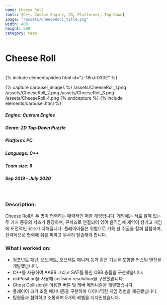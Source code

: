 ```yaml
---
name: Cheese Roll
tools: [C++, Custom Engine, 2D, Platformer, Top-Down]
image: "/assets/CheeseRoll_title.png"
width: 400
height: 500
category: team
---
```

# Cheese Roll
<br>
{% include elements/video.html id="z-18nJr030E" %}

{% capture carousel_images %}
/assets/CheeseRoll_1.png
/assets/CheeseRoll_2.png
/assets/CheeseRoll_3.png
/assets/CheeseRoll_4.png
{% endcapture %}
{% include elements/carousel.html %}

##### Engine: Custom Engine
##### Genre: 2D Top-Down Puzzle 
##### Platform: PC
##### Language: C++
##### Team size: 6
##### Sep 2019 - July 2020

<br/>

### Description:
Cheese Roll은 두 명이 협력하는 매력적인 퍼즐 게임입니다. 게임에는 서로 얽혀 있는 두 가지 종류의 치즈가 등장하며, 끈치즈로 연결되어 있어 움직임에 제약이 생기고 게임에 도전적인 요소가 더해집니다. 플레이어들은 위험으로 가득 찬 쥐굴을 함께 탐험하며, 전략적으로 협력해 쥐를 피하고 무사히 탈출해야 합니다. 

### What I worked on:
- 컴포넌트 패턴, 오브젝트, 오브젝트 매니저 등과 같은 기능을 포함한 커스텀 엔진을 개발했습니다.
- C++를 사용하여 AABB 그리고 SAT를 통한 OBB 충돌을 구현했습니다.
- oldPosition을 사용해 collision resolution을 구현했습니다.
- Ghost Collision을 이용한 버튼 및 레버 메커니즘을 개발했습니다.
- 플레이어 크기 조절 메커니즘을 구현하여 다이나믹한 게임 경험을 제공했습니다.
- 팀원들과 협력하고 소통하며 5개의 레벨을 디자인했습니다.